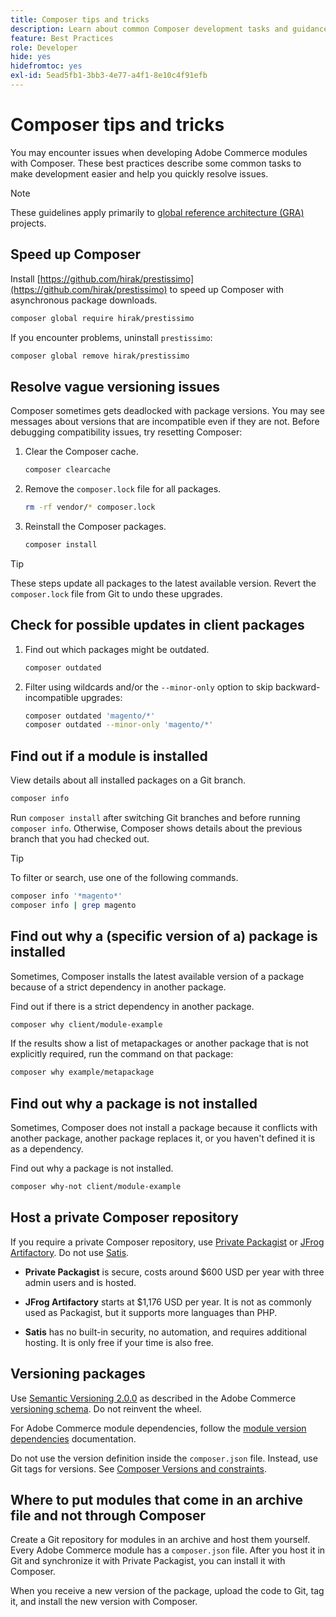 ```yaml
---
title: Composer tips and tricks
description: Learn about common Composer development tasks and guidance for quickly resolving issues.
feature: Best Practices
role: Developer
hide: yes
hidefromtoc: yes
exl-id: 5ead5fb1-3bb3-4e77-a4f1-8e10c4f91efb
---
```

# Composer tips and tricks

You may encounter issues when developing Adobe Commerce modules with Composer. These best practices describe some common tasks to make development easier and help you quickly resolve issues.

>[!NOTE]
>
>These guidelines apply primarily to [global reference architecture (GRA)](../overview.md) projects.

## Speed up Composer

Install [https://github.com/hirak/prestissimo](https://github.com/hirak/prestissimo) to speed up Composer with asynchronous package downloads.

```bash
composer global require hirak/prestissimo
```

If you encounter problems, uninstall `prestissimo`:

```bash
composer global remove hirak/prestissimo
```

## Resolve vague versioning issues

Composer sometimes gets deadlocked with package versions. You may see messages about versions that are incompatible even if they are not. Before debugging compatibility issues, try resetting Composer:

1. Clear the Composer cache.

   ```bash
   composer clearcache
   ```

1. Remove the `composer.lock` file for all packages.

   ```bash
   rm -rf vendor/* composer.lock
   ```

1. Reinstall the Composer packages.

   ```bash
   composer install
   ```

>[!TIP]
>
>These steps update all packages to the latest available version. Revert the `composer.lock` file from Git to undo these upgrades.

## Check for possible updates in client packages

1. Find out which packages might be outdated.

   ```bash
   composer outdated
   ```

1. Filter using wildcards and/or the `--minor-only` option to skip backward-incompatible upgrades:

   ```bash
   composer outdated 'magento/*'
   composer outdated --minor-only 'magento/*'
   ```

## Find out if a module is installed

View details about all installed packages on a Git branch.

```bash
composer info
```

Run `composer install` after switching Git branches and before running `composer info`. Otherwise, Composer shows details about the previous branch that you had checked out.

>[!TIP]
>
>To filter or search, use one of the following commands.
>
>```bash
>composer info '*magento*'
>composer info | grep magento
>```

## Find out why a (specific version of a) package is installed

Sometimes, Composer installs the latest available version of a package because of a strict dependency in another package.

Find out if there is a strict dependency in another package.

```bash
composer why client/module-example
```

If the results show a list of metapackages or another package that is not explicitly required, run the command on that package:

```bash
composer why example/metapackage
```

## Find out why a package is not installed

Sometimes, Composer does not install a package because it conflicts with another package, another package replaces it, or you haven't defined it is as a dependency.

Find out why a package is not installed.

```bash
composer why-not client/module-example
```

## Host a private Composer repository

If you require a private Composer repository, use [Private Packagist](https://packagist.com/) or [JFrog Artifactory](https://jfrog.com/integration/php-composer-repository/). Do not use [Satis](https://github.com/composer/satis).

- **Private Packagist** is secure, costs around $600 USD per year with three admin users and is hosted.

- **JFrog Artifactory** starts at $1,176 USD per year. It is not as commonly used as Packagist, but it supports more languages than PHP.

- **Satis** has no built-in security, no automation, and requires additional hosting. It is only free if your time is also free.

## Versioning packages

Use [Semantic Versioning 2.0.0](https://semver.org/spec/v2.0.0.html) as described in the Adobe Commerce [versioning schema](https://developer.adobe.com/commerce/php/development/versioning/). Do not reinvent the wheel.

For Adobe Commerce module dependencies, follow the [module version dependencies](https://developer.adobe.com/commerce/php/development/versioning/dependencies/) documentation.

Do not use the version definition inside the `composer.json` file. Instead, use Git tags for versions. See [Composer Versions and constraints](https://getcomposer.org/doc/articles/versions.md#versions-and-constraints).

## Where to put modules that come in an archive file and not through Composer

Create a Git repository for modules in an archive and host them yourself. Every Adobe Commerce module has a `composer.json` file. After you host it in Git and synchronize it with Private Packagist, you can install it with Composer.

When you receive a new version of the package, upload the code to Git, tag it, and install the new version with Composer.
